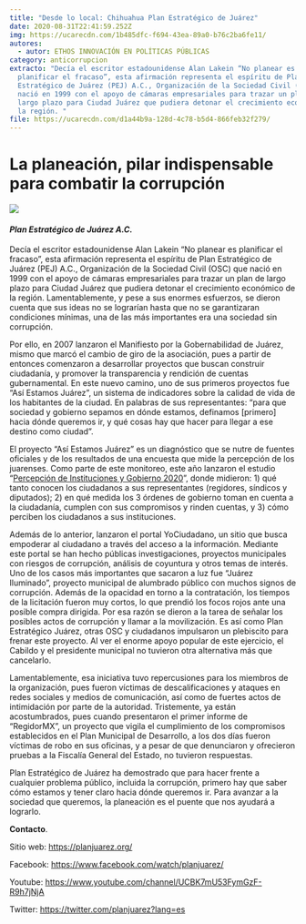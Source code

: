 ```yaml
---
title: "Desde lo local: Chihuahua Plan Estratégico de Juárez"
date: 2020-08-31T22:41:59.252Z
img: https://ucarecdn.com/1b485dfc-f694-43ea-89a0-b76c2ba6fe11/
autores:
  - autor: ETHOS INNOVACIÓN EN POLÍTICAS PÚBLICAS
category: anticorrupcion
extracto: "Decía el escritor estadounidense Alan Lakein “No planear es
  planificar el fracaso”, esta afirmación representa el espíritu de Plan
  Estratégico de Juárez (PEJ) A.C., Organización de la Sociedad Civil (OSC) que
  nació en 1999 con el apoyo de cámaras empresariales para trazar un plan de
  largo plazo para Ciudad Juárez que pudiera detonar el crecimiento económico de
  la región. "
file: https://ucarecdn.com/d1a44b9a-128d-4c78-b5d4-866feb32f279/
---
```

<!--StartFragment-->

# La planeación, pilar indispensable para combatir la corrupción

[![](https://www.ethos.org.mx/wp-content/uploads/2020/08/logos-03.png)](https://www.ethos.org.mx/wp-content/uploads/2020/08/logos-03.png)

#### *Plan Estratégico de Juárez A.C.*

Decía el escritor estadounidense Alan Lakein “No planear es planificar el fracaso”, esta afirmación representa el espíritu de Plan Estratégico de Juárez (PEJ) A.C., Organización de la Sociedad Civil (OSC) que nació en 1999 con el apoyo de cámaras empresariales para trazar un plan de largo plazo para Ciudad Juárez que pudiera detonar el crecimiento económico de la región. Lamentablemente, y pese a sus enormes esfuerzos, se dieron cuenta que sus ideas no se lograrían hasta que no se garantizaran condiciones mínimas, una de las más importantes era una sociedad sin corrupción. 

Por ello, en 2007 lanzaron el Manifiesto por la Gobernabilidad de Juárez, mismo que marcó el cambio de giro de la asociación, pues a partir de entonces comenzaron a desarrollar proyectos que buscan construir ciudadanía, y promover la transparencia y rendición de cuentas gubernamental. En este nuevo camino, uno de sus primeros proyectos fue “Así Estamos Juárez”, un sistema de indicadores sobre la calidad de vida de los habitantes de la ciudad. En palabras de sus representantes: “para que sociedad y gobierno sepamos en dónde estamos, definamos \[primero] hacia dónde queremos ir, y qué cosas hay que hacer para llegar a ese destino como ciudad”. 

El proyecto “Así Estamos Juárez” es un diagnóstico que se nutre de fuentes oficiales y de los resultados de una encuesta que mide la percepción de los juarenses. Como parte de este monitoreo, este año lanzaron el estudio “[Percepción de Instituciones y Gobierno 2020](https://planjuarez.org/documentos/percepcion-de-instituciones-y-gobierno-2020/)”, donde midieron: 1) qué tanto conocen los ciudadanos a sus representantes (regidores, síndicos y diputados); 2) en qué medida los 3 órdenes de gobierno toman en cuenta a la ciudadanía, cumplen con sus compromisos y rinden cuentas, y 3) cómo perciben los ciudadanos a sus instituciones. 

Además de lo anterior, lanzaron el portal YoCiudadano, un sitio que busca empoderar al ciudadano a través del acceso a la información. Mediante este portal se han hecho públicas investigaciones, proyectos municipales con riesgos de corrupción, análisis de coyuntura y otros temas de interés. Uno de los casos más importantes que sacaron a luz fue “Juárez Iluminado”, proyecto municipal de alumbrado público con muchos signos de corrupción. Además de la opacidad en torno a la contratación, los tiempos de la licitación fueron muy cortos, lo que prendió los focos rojos ante una posible compra dirigida. Por esa razón se dieron a la tarea de señalar los posibles actos de corrupción y llamar a la movilización. Es así como Plan Estratégico Juárez, otras OSC y ciudadanos impulsaron un plebiscito para frenar este proyecto. Al ver el enorme apoyo popular de este ejercicio, el Cabildo y el presidente municipal no tuvieron otra alternativa más que cancelarlo.

Lamentablemente, esa iniciativa tuvo repercusiones para los miembros de la organización, pues fueron víctimas de descalificaciones y ataques en redes sociales y medios de comunicación, así como de fuertes actos de intimidación por parte de la autoridad. Tristemente, ya están acostumbrados, pues cuando presentaron el primer informe de “RegidorMX”, un proyecto que vigila el cumplimiento de los compromisos establecidos en el Plan Municipal de Desarrollo, a los dos días fueron víctimas de robo en sus oficinas, y a pesar de que denunciaron y ofrecieron pruebas a la Fiscalía General del Estado, no tuvieron respuestas.

Plan Estratégico de Juárez ha demostrado que para hacer frente a cualquier problema público, incluida la corrupción, primero hay que saber cómo estamos y tener claro hacia dónde queremos ir. Para avanzar a la sociedad que queremos, la planeación es el puente que nos ayudará a lograrlo. 

**Contacto**.

Sitio web: <https://planjuarez.org/>

Facebook: <https://www.facebook.com/watch/planjuarez/>

Youtube: <https://www.youtube.com/channel/UCBK7mU53FymGzF-R9h7jNjA>

Twitter: <https://twitter.com/planjuarez?lang=es>

<!--EndFragment-->